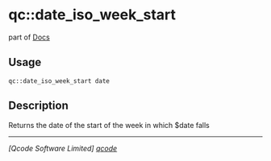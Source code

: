 qc::date_iso_week_start
=======================

part of [Docs](.)

Usage
-----
`qc::date_iso_week_start date`

Description
-----------
Returns the date of the start of the week in which $date falls

----------------------------------
*[Qcode Software Limited] [qcode]*

[qcode]: http://www.qcode.co.uk "Qcode Software"